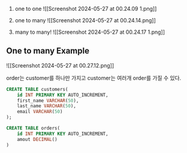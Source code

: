 
1. one to one
![[Screenshot 2024-05-27 at 00.24.09 1.png]]


2.  one to many
![[Screenshot 2024-05-27 at 00.24.14.png]]


3.  many to many!
![[Screenshot 2024-05-27 at 00.24.17 1.png]]

## One to many Example
![[Screenshot 2024-05-27 at 00.27.12.png]]

order는 customer를 하나만 가지고 customer는 여러개 order를 가질 수 있다.

```sql
CREATE TABLE customers(
	id INT PRIMARY KEY AUTO_INCREMENT,
	first_name VARCHAR(50),
	last_name VARCHAR(50),
	email VARCHAR(50)
);
```

```sql
CREATE TABLE orders(
	id INT PRIMARY KEY AUTO_INCREMENT,
	amout DECIMAL()
)
```